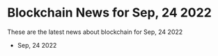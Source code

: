 # Blockchain News for Sep, 24 2022
These are the latest news about blockchain for Sep, 24 2022
- Sep, 24 2022

